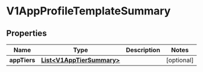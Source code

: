# V1AppProfileTemplateSummary

## Properties
Name | Type | Description | Notes
------------ | ------------- | ------------- | -------------
**appTiers** | [**List&lt;V1AppTierSummary&gt;**](V1AppTierSummary.md) |  |  [optional]
